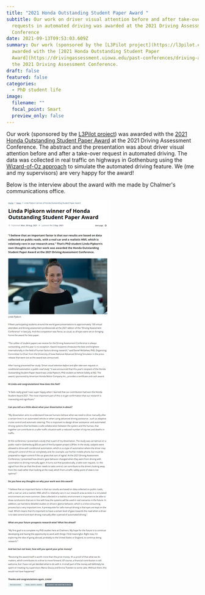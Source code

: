 ```yaml
---
title: "2021 Honda Outstanding Student Paper Award "
subtitle: Our work on driver visual attention before and after take-over
  requests in automated driving was awarded at the 2021 Driving Assessment
  Conference
date: 2021-09-13T09:53:03.609Z
summary: Our work (sponsored by the [L3Pilot project](https://l3pilot.eu/)) was
  awarded with the [2021 Honda Outstanding Student Paper
  Award](https://drivingassessment.uiowa.edu/past-conferences/driving-assessment-2021/2021-honda-outstanding-student-paper-award-winners) at
  the 2021 Driving Assessment Conference.
draft: false
featured: false
categories:
  - PhD student life
image:
  filename: ""
  focal_point: Smart
  preview_only: false
---
```

Our work (sponsored by the [L3Pilot project](https://l3pilot.eu/)) was awarded with the [2021 Honda Outstanding Student Paper Award](https://drivingassessment.uiowa.edu/past-conferences/driving-assessment-2021/2021-honda-outstanding-student-paper-award-winners) at the 2021 Driving Assessment Conference. The abstract and the presentation was about driver visual attention before and after a take-over request in automated driving. The data was collected in real traffic on highways in Gothenburg using the [Wizard-of-Oz approach](https://en.wikipedia.org/wiki/Wizard_of_Oz_experiment) to simulate the automated driving feature. We (me and my supervisors) are very happy for the award! 

Below is the interview about the award with me made by Chalmer's communications office.    

![](interview_linda.png)